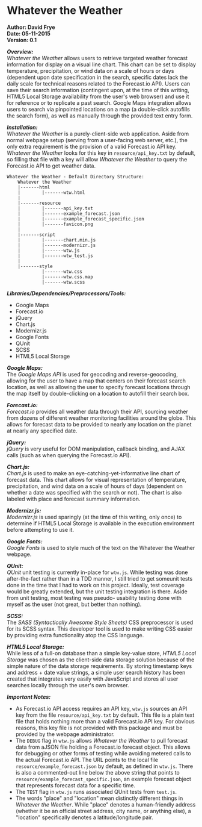 Whatever the Weather
===
**Author: David Frye**  
**Date: 05-11-2015**  
**Version: 0.1**  

***Overview:***  
	*Whatever the Weather* allows users to retrieve targeted weather forecast 
	information for display on a visual line chart. This chart can be set 
	to display temperature, precipitation, or wind data on a scale of hours 
	or days (dependent upon date specification in the search, specific dates 
	lack the daily scale for technical reasons related to the Forecast.io 
	API). Users can save their search information (contingent upon, at the 
	time of this writing, HTML5 Local Storage availability from the user's 
	web browser) and use it for reference or to replicate a past search. 
	Google Maps integration allows users to search via pinpointed locations 
	on a map (a double-click autofills the search form), as well as manually 
	through the provided text entry form.

***Installation:***  
	*Whatever the Weather* is a purely-client-side web application. Aside from 
	normal webpage setup (serving from a user-facing web server, etc.), the 
	only extra requirement is the provision of a valid Forecast.io API key. 
	*Whatever the Weather* looks for this key in `resource/api_key.txt` by 
	default, so filling that file with a key will allow *Whatever the Weather* 
	to query the Forecast.io API to get weather data.

	Whatever the Weather - Default Directory Structure:
		Whatever the Weather
		|-------html
		|        |-------wtw.html
		|
		|-------resource
		|        |-------api_key.txt
		|        |-------example_forecast.json
		|        |-------example_forecast_specific.json
		|        |-------favicon.png
		|
		|-------script
		|        |-------chart.min.js
		|        |-------modernizr.js
		|        |-------wtw.js
		|        |-------wtw_test.js
		|
		|-------style
		         |-------wtw.css
		         |-------wtw.css.map
		         |-------wtw.scss

***Libraries/Dependencies/Preprocessors/Tools:***  
* Google Maps
* Forecast.io
* jQuery
* Chart.js
* Modernizr.js
* Google Fonts
* QUnit
* SCSS
* HTML5 Local Storage

***Google Maps:***  
The *Google Maps API* is used for geocoding and reverse-geocoding, 
allowing for the user to have a map that centers on their forecast 
search location, as well as allowing the user to specify forecast 
locations through the map itself by double-clicking on a location to 
autofill their search box.

***Forecast.io:***  
*Forecast.io* provides all weather data through their API, sourcing 
weather from dozens of different weather monitoring facilities around 
the globe. This allows for forecast data to be provided to nearly any 
location on the planet at nearly any specified date.

***jQuery:***  
*jQuery* is very useful for DOM manipulation, callback binding, and AJAX 
calls (such as when querying the Forecast.io API).

***Chart.js:***  
*Chart.js* is used to make an eye-catching-yet-informative line chart of 
forecast data. This chart allows for visual representation of 
temperature, precipitation, and wind data on a scale of hours of days 
(dependent on whether a date was specified with the search or not). The 
chart is also labeled with place and forecast summary information.

***Modernizr.js:***  
*Modernizr.js* is used sparingly (at the time of this writing, only once) 
to determine if HTML5 Local Storage is available in the execution 
environment before attempting to use it.

***Google Fonts:***  
*Google Fonts* is used to style much of the text on the Whatever the 
Weather webpage.

***QUnit:***  
*QUnit* unit testing is currently in-place for `wtw.js`. While testing was
done after-the-fact rather than in a TDD manner, I still tried to get 
someunit tests done in the time that I had to work on this project. 
Ideally, test coverage would be greatly extended, but the unit testing 
integration is there. Aside from unit testing, most testing was pseudo-
usability testing done with myself as the user (not great, but better 
than nothing).

***SCSS:***  
The *SASS (Syntactically Awesome Style Sheets)* CSS preprocessor is used 
for its SCSS syntax. This developer tool is used to make writing CSS 
easier by providing extra functionality atop the CSS language.

***HTML5 Local Storage:***  
While less of a full-on database than a simple key-value store, 
*HTML5 Local Storage* was chosen as the client-side data storage solution 
because of the simple nature of the data storage requirements. By 
storing timestamp keys and address + date value strings, a simple user 
search history has been created that integrates very easily with 
JavaScript and stores all user searches locally through the user's own 
browser.

***Important Notes:***  
* As Forecast.io API access requires an API key, `wtw.js` sources an API 
key from the file `resource/api_key.txt` by default. This file is a 
plain text file that holds nothing more than a valid Forecast.io API 
key. For obvious reasons, this key file is not provided with this 
package and must be provided by the webpage administrator.
* The `DEBUG` flag in `wtw.js` allows *Whatever the Weather* to pull forecast 
data from aJSON file holding a Forecast.io forecast object. This allows 
for debugging or other forms of testing while avoiding metered calls to 
the actual Forecast.io API. The URL points to the local file 
`resource/example_forecast.json` by default, as defined in `wtw.js`. 
There is also a commented-out line below the above string that points to 
`resource/example_forecast_specific.json`, an example forecast object 
that represents forecast data for a specific time.
* The `TEST` flag in `wtw.js` runs associated QUnit tests from `test.js`.
* The words "place" and "location" mean distinctly different things in 
*Whatever the Weather*. While "place" denotes a human-friendly address 
(whether it be an official street address, city name, or anything else), 
a "location" specifically denotes a latitude/longitude pair.